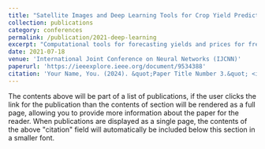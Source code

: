 ```yaml
---
title: "Satellite Images and Deep Learning Tools for Crop Yield Prediction and Price Forecasting"
collection: publications
category: conferences
permalink: /publication/2021-deep-learning
excerpt: "Computational tools for forecasting yields and prices for fresh produce have been based on traditional machine learning approaches or time series modeling. We propose here an alternate approach based on deep learning algorithms for forecasting strawberry yields and prices in Santa Barbara county, California. Building the proposed forecasting model comprises three stages: first, the station-based ensemble model (ATT-CNN-LSTMSeriesNet_Ens) with its compound deep learning components, SeriesNet with Gated Recurrent Unit (GRU) and Convolutional Neural Network LSTM with Attention layer (Att- CNN-LSTM), are trained and tested using the station-based soil temperature and moisture data of Santa Barbara as input and the corresponding strawberry yields or prices as output. Secondly, the remote sensing ensemble model (SIM_CNN-LSTM_Ens), which is an ensemble model of Convolutional Neural Network LSTM (CNN-LSTM) models, is trained and tested using satellite images of the same county as input mapped to the same yields and prices as output. These two ensembles forecast strawberry yields and prices with minimal forecasting errors and highest model correlation for five weeks ahead forecasts. Finally, the forecasts of these two models are ensembled to have a final forecasted value for yields and prices by introducing a voting ensemble. Based on an aggregated performance measure (AGM), it is found that this voting ensemble not only enhances the forecasting performance by 5% compared to its best performing component model but also outperforms the Deep Learning (DL) ensemble model found in literature by 33% for forecasting yields and 21% for forecasting prices."
date: 2021-07-18
venue: 'International Joint Conference on Neural Networks (IJCNN)'
paperurl: 'https://ieeexplore.ieee.org/document/9534388'
citation: 'Your Name, You. (2024). &quot;Paper Title Number 3.&quot; <i>GitHub Journal of Bugs</i>. 1(3).'
---
```


The contents above will be part of a list of publications, if the user clicks the link for the publication than the contents of section will be rendered as a full page, allowing you to provide more information about the paper for the reader. When publications are displayed as a single page, the contents of the above "citation" field will automatically be included below this section in a smaller font.
